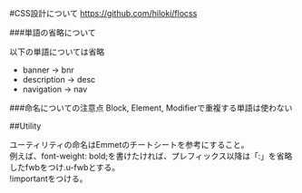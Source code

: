 ﻿#CSS設計について
https://github.com/hiloki/flocss  

###単語の省略について

以下の単語については省略  
- banner → bnr  
- description → desc  
- navigation → nav  

###命名についての注意点
Block, Element, Modifierで重複する単語は使わない

##Utility

ユーティリティの命名はEmmetのチートシートを参考にすること。  
例えば、font-weight: bold;を書けたければ、プレフィックス以降は「:」を省略したfwbをつけ.u-fwbとする。  
!importantをつける。

